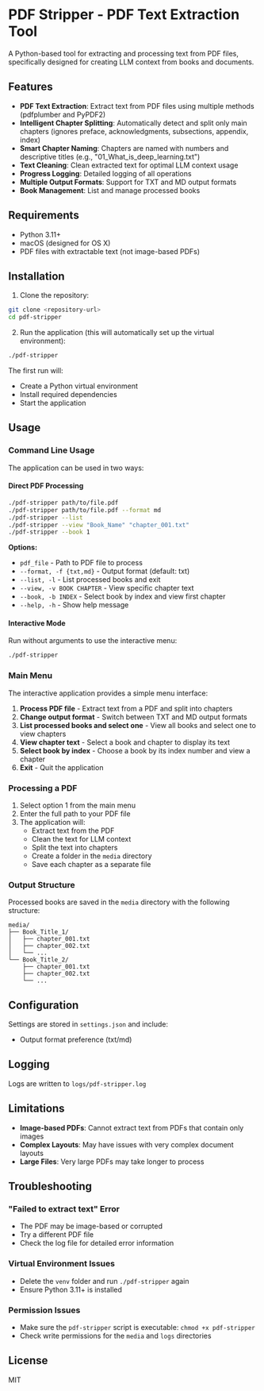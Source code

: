 # PDF Stripper - PDF Text Extraction Tool

A Python-based tool for extracting and processing text from PDF files, specifically designed for creating LLM context from books and documents.

## Features

- **PDF Text Extraction**: Extract text from PDF files using multiple methods (pdfplumber and PyPDF2)
- **Intelligent Chapter Splitting**: Automatically detect and split only main chapters (ignores preface, acknowledgments, subsections, appendix, index)
- **Smart Chapter Naming**: Chapters are named with numbers and descriptive titles (e.g., "01_What_is_deep_learning.txt")
- **Text Cleaning**: Clean extracted text for optimal LLM context usage
- **Progress Logging**: Detailed logging of all operations
- **Multiple Output Formats**: Support for TXT and MD output formats
- **Book Management**: List and manage processed books

## Requirements

- Python 3.11+
- macOS (designed for OS X)
- PDF files with extractable text (not image-based PDFs)

## Installation

1. Clone the repository:
```bash
git clone <repository-url>
cd pdf-stripper
```

2. Run the application (this will automatically set up the virtual environment):
```bash
./pdf-stripper
```

The first run will:
- Create a Python virtual environment
- Install required dependencies
- Start the application

## Usage

### Command Line Usage

The application can be used in two ways:

#### Direct PDF Processing
```bash
./pdf-stripper path/to/file.pdf
./pdf-stripper path/to/file.pdf --format md
./pdf-stripper --list
./pdf-stripper --view "Book_Name" "chapter_001.txt"
./pdf-stripper --book 1
```

**Options:**
- `pdf_file` - Path to PDF file to process
- `--format, -f {txt,md}` - Output format (default: txt)
- `--list, -l` - List processed books and exit
- `--view, -v BOOK CHAPTER` - View specific chapter text
- `--book, -b INDEX` - Select book by index and view first chapter
- `--help, -h` - Show help message

#### Interactive Mode
Run without arguments to use the interactive menu:

```bash
./pdf-stripper
```

### Main Menu

The interactive application provides a simple menu interface:

1. **Process PDF file** - Extract text from a PDF and split into chapters
2. **Change output format** - Switch between TXT and MD output formats
3. **List processed books and select one** - View all books and select one to view chapters
4. **View chapter text** - Select a book and chapter to display its text
5. **Select book by index** - Choose a book by its index number and view a chapter
0. **Exit** - Quit the application

### Processing a PDF

1. Select option 1 from the main menu
2. Enter the full path to your PDF file
3. The application will:
   - Extract text from the PDF
   - Clean the text for LLM context
   - Split the text into chapters
   - Create a folder in the `media` directory
   - Save each chapter as a separate file

### Output Structure

Processed books are saved in the `media` directory with the following structure:

```
media/
├── Book_Title_1/
│   ├── chapter_001.txt
│   ├── chapter_002.txt
│   └── ...
└── Book_Title_2/
    ├── chapter_001.txt
    ├── chapter_002.txt
    └── ...
```

## Configuration

Settings are stored in `settings.json` and include:
- Output format preference (txt/md)

## Logging

Logs are written to `logs/pdf-stripper.log`

## Limitations

- **Image-based PDFs**: Cannot extract text from PDFs that contain only images
- **Complex Layouts**: May have issues with very complex document layouts
- **Large Files**: Very large PDFs may take longer to process

## Troubleshooting

### "Failed to extract text" Error
- The PDF may be image-based or corrupted
- Try a different PDF file
- Check the log file for detailed error information

### Virtual Environment Issues
- Delete the `venv` folder and run `./pdf-stripper` again
- Ensure Python 3.11+ is installed

### Permission Issues
- Make sure the `pdf-stripper` script is executable: `chmod +x pdf-stripper`
- Check write permissions for the `media` and `logs` directories

## License

MIT
